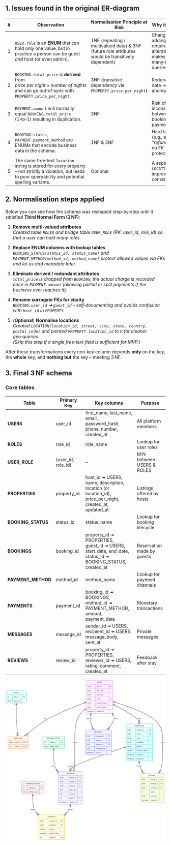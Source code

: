 ## 1. Issues found in the original ER‑diagram
| # | Observation | Normalisation Principle at Risk | Why it matters |
|---|-------------|---------------------------------|----------------|
| 1 | `USER.role` is an **ENUM** that can hold only one value, but in practice a person can be guest *and* host (or even admin). | 1NF (repeating / multivalued data) & 3NF (future role attributes would be transitively dependent) | Changing or adding roles requires table alteration and makes many‑to‑many queries harder. |
| 2 | `BOOKING.total_price` is **derived** from *price per night × number of nights* and can go out‑of‑sync with `PROPERTY.price_per_night`. | 3NF (transitive dependency via `PROPERTY.price_per_night`) | Redundant data → update anomalies. |
| 3 | `PAYMENT.amount` will normally equal `BOOKING.total_price` (1‑to‑1) resulting in duplication. | 3NF | Risk of inconsistencies between booking and payment totals. |
| 4 | `BOOKING.status`, `PAYMENT.payment_method` are ENUMs that encode business data in the schema. | 1NF & 3NF | Hard to extend (e.g., add *“refunded”*), no FK protection. |
| 5 | The same free‑text `location` string is stored for every property – not strictly a violation, but leads to poor queryability and potential spelling variants. | Optional | A separate `LOCATION` table improves consistency. |

## 2. Normalisation steps applied
Below you can see how the schema was reshaped step‑by‑step until it satisfied **Third Normal Form (3 NF)**:

1. **Remove multi‑valued attributes**  
   *Created table `ROLES` and bridge table `USER_ROLE` (PK: user_id, role_id) so that a user can hold many roles.*

2. **Replace ENUM columns with lookup tables**  
   *`BOOKING_STATUS(status_id, status_name)` and `PAYMENT_METHOD(method_id, method_name)` protect allowed values via FKs and let us add metadata later.*

3. **Eliminate derived / redundant attributes**  
   *`total_price` is dropped from `BOOKING`; the actual charge is recorded once in `PAYMENT.amount` (allowing partial or split payments if the business ever requires it).*

4. **Rename surrogate FKs for clarity**  
   *`BOOKING.user_id` ➜ `guest_id` – self‑documenting and avoids confusion with `host_id` in `PROPERTY`.*

5. (**Optional**) **Normalise locations**  
   *Created `LOCATION(location_id, street, city, state, country, postal_code)` and pointed `PROPERTY.location_id` to it for cleaner geo‑queries.*  
   *(Skip this step if a single free‑text field is sufficient for MVP.)*

After these transformations every non‑key column depends **only** on the key, the **whole** key, and **nothing but** the key – meeting 3 NF.

## 3. Final 3 NF schema

### Core tables
| Table | Primary Key | Key columns | Purpose |
|-------|-------------|-------------|---------|
| **USERS** | user_id | first_name, last_name, email, password_hash, phone_number, created_at | All platform members |
| **ROLES** | role_id | role_name | Lookup for user roles |
| **USER_ROLE** | (user_id, role_id) | – | M:N between USERS & ROLES |
| **PROPERTIES** | property_id | host_id ↠ USERS, name, description, location (or location_id), price_per_night, created_at, updated_at | Listings offered by hosts |
| **BOOKING_STATUS** | status_id | status_name | Lookup for booking lifecycle |
| **BOOKINGS** | booking_id | property_id ↠ PROPERTIES, guest_id ↠ USERS, start_date, end_date, status_id ↠ BOOKING_STATUS, created_at | Reservation made by guests |
| **PAYMENT_METHOD** | method_id | method_name | Lookup for payment channels |
| **PAYMENTS** | payment_id | booking_id ↠ BOOKINGS, method_id ↠ PAYMENT_METHOD, amount, payment_date | Monetary transactions |
| **MESSAGES** | message_id | sender_id ↠ USERS, recipient_id ↠ USERS, message_body, sent_at | Private messages |
| **REVIEWS** | review_id | property_id ↠ PROPERTIES, reviewer_id ↠ USERS, rating, comment, created_at | Feedback after stay |

![Normalised](Normalised-er.png)
